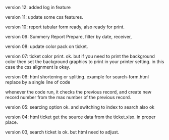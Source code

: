 version 12:
added log in feature

version 11:
update some css features.

version 10:
report tabular form ready, also ready for print.

version 09:
Summery Report Prepare, filter by date, receiver,

version 08:
update color pack on ticket.

version 07:
ticket color print. ok. but if you need to print the background color then
    set the background graphics to print in your printer setting.
    in this case the css alignment is okay.

version 06:
html shortening or spliting. 
    example for search-form.html replace by a single line of code

whenever the code run, it checks the previous record, and create 
    new record number from the max number of the previous record.



version 05:
searcing option ok. and switching to index to search also ok

version 04:
html ticket get the source data from the ticket.xlsx. in proper place.

version 03,
search ticket is ok. but html need to adjust. 

